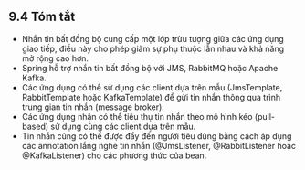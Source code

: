 ## 9.4 Tóm tắt

* Nhắn tin bất đồng bộ cung cấp một lớp trừu tượng giữa các ứng dụng giao tiếp, điều này cho phép giảm sự phụ thuộc lẫn nhau và khả năng mở rộng cao hơn.
* Spring hỗ trợ nhắn tin bất đồng bộ với JMS, RabbitMQ hoặc Apache Kafka.
* Các ứng dụng có thể sử dụng các client dựa trên mẫu (JmsTemplate, RabbitTemplate hoặc KafkaTemplate) để gửi tin nhắn thông qua trình trung gian tin nhắn (message broker).
* Các ứng dụng nhận có thể tiêu thụ tin nhắn theo mô hình kéo (pull-based) sử dụng cùng các client dựa trên mẫu.
* Tin nhắn cũng có thể được đẩy đến người tiêu dùng bằng cách áp dụng các annotation lắng nghe tin nhắn (@JmsListener, @RabbitListener hoặc @KafkaListener) cho các phương thức của bean.
